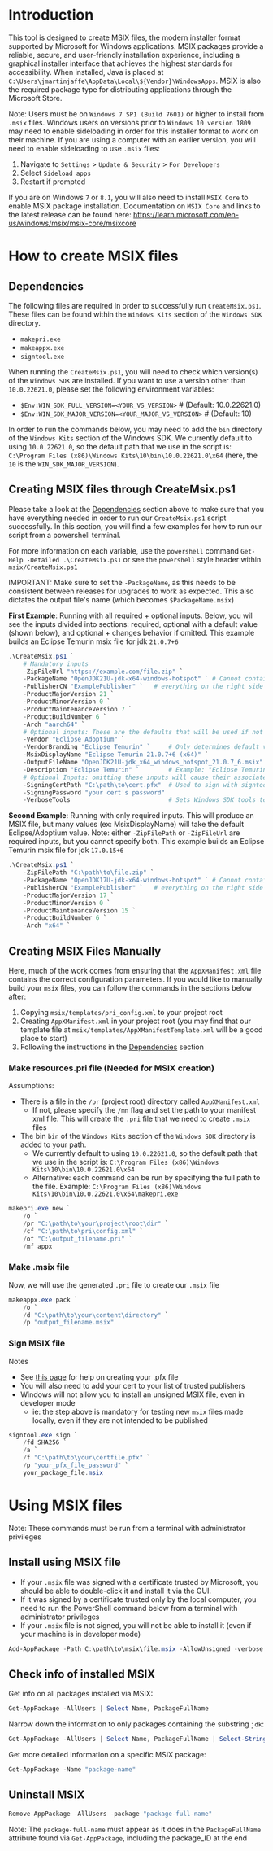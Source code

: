 # Introduction
This tool is designed to create MSIX files, the modern installer format supported by Microsoft for Windows applications. MSIX packages provide a reliable, secure, and user-friendly installation experience, including a graphical installer interface that achieves the highest standards for accessibility. When installed, Java is placed at `C:\Users\jmartinjaffe\AppData\Local\${Vendor}\WindowsApps`. MSIX is also the required package type for distributing applications through the Microsoft Store.

Note: Users must be on `Windows 7 SP1 (Build 7601)` or higher to install from `.msix` files. Windows users on versions prior to `Windows 10 version 1809` may need to enable sideloading in order for this installer format to work on their machine. If you are using a computer with an earlier version, you will need to enable sideloading to use `.msix` files:
1. Navigate to `Settings` > `Update & Security` > `For Developers`
1. Select `Sideload apps`
1. Restart if prompted

If you are on Windows `7` or `8.1`, you will also need to install `MSIX Core` to enable MSIX package installation. Documentation on `MSIX Core` and links to the latest release can be found here: https://learn.microsoft.com/en-us/windows/msix/msix-core/msixcore

# How to create MSIX files

## Dependencies
The following files are required in order to successfully run `CreateMsix.ps1`. These files can be found within the `Windows Kits` section of the `Windows SDK` directory.
- `makepri.exe`
- `makeappx.exe`
- `signtool.exe`

When running the `CreateMsix.ps1`, you will need to check which version(s) of the `Windows SDK` are installed. If you want to use a version other than `10.0.22621.0`, please set the following environment variables:
- `$Env:WIN_SDK_FULL_VERSION=<YOUR_VS_VERSION>` # (Default: 10.0.22621.0)
- `$Env:WIN_SDK_MAJOR_VERSION=<YOUR_MAJOR_VS_VERSION>` # (Default: 10)

In order to run the commands below, you may need to add the `bin` directory of the `Windows Kits` section of the Windows SDK. We currently default to using `10.0.22621.0`, so the default path that we use in the script is: `C:\Program Files (x86)\Windows Kits\10\bin\10.0.22621.0\x64` (here, the `10` is the `WIN_SDK_MAJOR_VERSION`).

## Creating MSIX files through CreateMsix.ps1
Please take a look at the [Dependencies](#dependencies) section above to make sure that you have everything needed in order to run our `CreateMsix.ps1` script successfully. In this section, you will find a few examples for how to run our script from a powershell terminal.

For more information on each variable, use the `powershell` command `Get-Help -Detailed .\CreateMsix.ps1` or see the `powershell` style header within `msix/CreateMsix.ps1`

IMPORTANT: Make sure to set the `-PackageName`, as this needs to be consistent between releases for upgrades to work as expected. This also dictates the output file's name (which becomes `$PackageName.msix`)

**First Example**: Running with all required + optional inputs. Below, you will see the inputs divided into sections: required, optional with a default value (shown below), and optional + changes behavior if omitted. This example builds an Eclipse Temurin msix file for jdk `21.0.7+6`
```powershell
.\CreateMsix.ps1 `
    # Mandatory inputs
    -ZipFileUrl "https://example.com/file.zip" `
    -PackageName "OpenJDK21U-jdk-x64-windows-hotspot" ` # Cannot contain spaces or underscores
    -PublisherCN "ExamplePublisher" `   # everything on the right side of your `CN=` field in your .pfx file.
    -ProductMajorVersion 21 `
    -ProductMinorVersion 0 `
    -ProductMaintenanceVersion 7 `
    -ProductBuildNumber 6 `
    -Arch "aarch64" `
    # Optional inputs: These are the defaults that will be used if not specified
    -Vendor "Eclipse Adoptium" `
    -VendorBranding "Eclipse Temurin" `     # Only determines default values for $MsixDisplayName and $Description, unused if those both provided
    -MsixDisplayName "Eclipse Temurin 21.0.7+6 (x64)" `
    -OutputFileName "OpenJDK21U-jdk_x64_windows_hotspot_21.0.7_6.msix" `
    -Description "Eclipse Temurin" `        # Example: "Eclipse Temurin Development Kit with Hotspot"
    # Optional Inputs: omitting these inputs will cause their associated process to be skipped
    -SigningCertPath "C:\path\to\cert.pfx"  # Used to sign with signtool.exe, typically .pfx file
    -SigningPassword "your cert's password"
    -VerboseTools                           # Sets Windows SDK tools to verbose output
```

**Second Example**: Running with only required inputs. This will produce an MSIX file, but many values (ex: MsixDisplayName) will take the default Eclipse/Adoptium value. Note: either `-ZipFilePath` or `-ZipFileUrl` are required inputs, but you cannot specify both. This example builds an Eclipse Temurin msix file for jdk `17.0.15+6`
```powershell
.\CreateMsix.ps1 `
    -ZipFilePath "C:\path\to\file.zip" `
    -PackageName "OpenJDK17U-jdk-x64-windows-hotspot" ` # Cannot contain spaces or underscores
    -PublisherCN "ExamplePublisher" `   # everything on the right side of your `CN=` field in your .pfx file.
    -ProductMajorVersion 17 `
    -ProductMinorVersion 0 `
    -ProductMaintenanceVersion 15 `
    -ProductBuildNumber 6 `
    -Arch "x64" `
```
## Creating MSIX Files Manually
Here, much of the work comes from ensuring that the `AppXManifest.xml` file contains the correct configuration parameters. If you would like to manually build your `msix` files, you can follow the commands in the sections below after:
1. Copying `msix/templates/pri_config.xml` to your project root
2. Creating `AppXManifest.xml` in your project root (you may find that our template file at `msix/templates/AppXManifestTemplate.xml` will be a good place to start)
3. Following the instructions in the [Dependencies](#dependencies) section

### Make resources.pri file (Needed for MSIX creation)
Assumptions:
- There is a file in the `/pr` (project root) directory called `AppXManifest.xml`
    - If not, please specify the `/mn` flag and set the path to your manifest xml file. This will create the `.pri` file that we need to create `.msix` files
- The bin `bin` of the `Windows Kits` section of the `Windows SDK` directory is added to your path.
    - We currently default to using `10.0.22621.0`, so the default path that we use in the script is: `C:\Program Files (x86)\Windows Kits\10\bin\10.0.22621.0\x64`
    - Alternative: each command can be run by specifying the full path to the file.  Example: `C:\Program Files (x86)\Windows Kits\10\bin\10.0.22621.0\x64\makepri.exe`
```powershell
makepri.exe new `
    /o `
    /pr "C:\path\to\your\project\root\dir" `
    /cf "C:\path\to\pri\config.xml" `
    /of "C:\output_filename.pri" `
    /mf appx
```

### Make .msix file
Now, we will use the generated `.pri` file to create our `.msix` file
```powershell
makeappx.exe pack `
    /o `
    /d "C:\path\to\your\content\directory" `
    /p "output_filename.msix"
```

### Sign MSIX file
Notes
- See [this page](https://learn.microsoft.com/en-us/windows/win32/appxpkg/how-to-create-a-package-signing-certificate) for help on creating your .pfx file
- You will also need to add your cert to your list of trusted publishers
- Windows will not allow you to install an unsigned MSIX file, even in developer mode
  - ie: the step above is mandatory for testing new `msix` files made locally, even if they are not intended to be published
```powershell
signtool.exe sign `
    /fd SHA256 `
    /a `
    /f "C:\path\to\your\certfile.pfx" `
    /p "your_pfx_file_password" `
    your_package_file.msix
```

# Using MSIX files
Note: These commands must be run from a terminal with administrator privileges

## Install using MSIX file
- If your `.msix` file was signed with a certificate trusted by Microsoft, you should be able to double-click it and install it via the GUI.
- If it was signed by a certificate trusted only by the local computer, you need to run the PowerShell command below from a terminal with administrator privileges
- If your `.msix` file is not signed, you will not be able to install it (even if your machine is in developer mode)
```powershell
Add-AppPackage -Path C:\path\to\msix\file.msix -AllowUnsigned -verbose
```

## Check info of installed MSIX
Get info on all packages installed via MSIX:
```powershell
Get-AppPackage -AllUsers | Select Name, PackageFullName
```

Narrow down the information to only packages containing the substring `jdk`:
```powershell
Get-AppPackage -AllUsers | Select Name, PackageFullName | Select-String -Pattern "jdk"
```

Get more detailed information on a specific MSIX package:
```powershell
Get-AppPackage -Name "package-name"
```

## Uninstall MSIX
```powershell
Remove-AppPackage -AllUsers -package "package-full-name"
```
Note: The `package-full-name` must appear as it does in the `PackageFullName` attribute found via `Get-AppPackage`, including the package_ID at the end